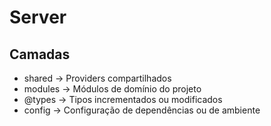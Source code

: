 # Server

## Camadas

- shared -> Providers compartilhados
- modules -> Módulos de domínio do projeto
- @types -> Tipos incrementados ou modificados
- config -> Configuração de dependências ou de ambiente
